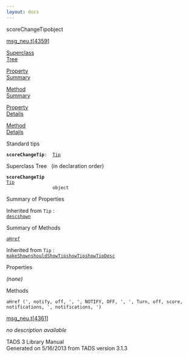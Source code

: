 ```yaml
---
layout: docs
---
```

<span class="title">scoreChangeTip</span><span class="type">object</span>

[msg_neu.t](../file/msg_neu.t.html)\[[4359](../source/msg_neu.t.html#4359)\]

[Superclass  
Tree](#_SuperClassTree_)

[Property  
Summary](#_PropSummary_)

[Method  
Summary](#_MethodSummary_)

[Property  
Details](#_Properties_)

[Method  
Details](#_Methods_)

<div class="fdesc">

Standard tips

**`scoreChangeTip`**` :   `[`Tip`](../object/Tip.html)

</div>

<span id="_SuperClassTree_"></span>

<div class="mjhd">

<span class="hdln">Superclass Tree</span>   (in declaration order)

</div>

**`scoreChangeTip`**  
[`Tip`](../object/Tip.html)  
`                 object`  
<span id="_PropSummary_"></span>

<div class="mjhd">

<span class="hdln">Summary of Properties</span>  

</div>



Inherited from `Tip` :  
[`desc`](../object/Tip.html#desc)[`shown`](../object/Tip.html#shown)

<span id="_MethodSummary_"></span>

<div class="mjhd">

<span class="hdln">Summary of Methods</span>  

</div>

[`aHref`](#aHref)

Inherited from `Tip` :  
[`makeShown`](../object/Tip.html#makeShown)[`shouldShowTip`](../object/Tip.html#shouldShowTip)[`showTip`](../object/Tip.html#showTip)[`showTipDesc`](../object/Tip.html#showTipDesc)

<span id="_Properties_"></span>

<div class="mjhd">

<span class="hdln">Properties</span>  

</div>

*(none)* <span id="_Methods_"></span>

<div class="mjhd">

<span class="hdln">Methods</span>  

</div>

<span id="aHref"></span>

`aHref (', notify, off, ', ', NOTIFY, OFF, ', ', Turn, off, score, notifications, ', notifications, ')`

[msg_neu.t](../file/msg_neu.t.html)\[[4361](../source/msg_neu.t.html#4361)\]

<div class="desc">

*no description available*

</div>

<div class="ftr">

TADS 3 Library Manual  
Generated on 5/16/2013 from TADS version 3.1.3

</div>
